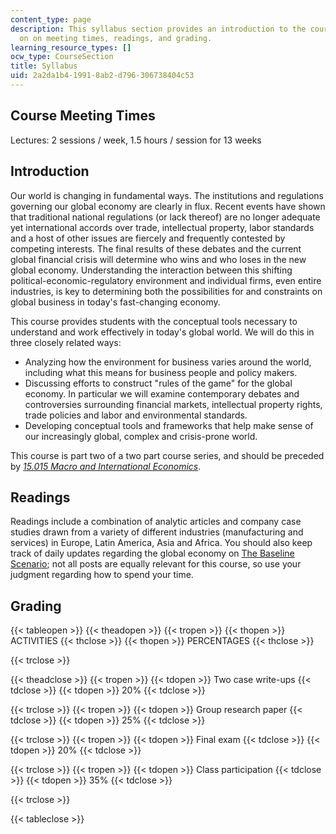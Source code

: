 ```yaml
---
content_type: page
description: This syllabus section provides an introduction to the course and information
  on on meeting times, readings, and grading.
learning_resource_types: []
ocw_type: CourseSection
title: Syllabus
uid: 2a2da1b4-1991-8ab2-d796-306738404c53
---
```


Course Meeting Times
--------------------

Lectures: 2 sessions / week, 1.5 hours / session for 13 weeks

Introduction
------------

Our world is changing in fundamental ways. The institutions and regulations governing our global economy are clearly in flux. Recent events have shown that traditional national regulations (or lack thereof) are no longer adequate yet international accords over trade, intellectual property, labor standards and a host of other issues are fiercely and frequently contested by competing interests. The final results of these debates and the current global financial crisis will determine who wins and who loses in the new global economy. Understanding the interaction between this shifting political-economic-regulatory environment and individual firms, even entire industries, is key to determining both the possibilities for and constraints on global business in today's fast-changing economy.

This course provides students with the conceptual tools necessary to understand and work effectively in today's global world. We will do this in three closely related ways:

*   Analyzing how the environment for business varies around the world, including what this means for business people and policy makers.
*   Discussing efforts to construct "rules of the game" for the global economy. In particular we will examine contemporary debates and controversies surrounding financial markets, intellectual property rights, trade policies and labor and environmental standards.
*   Developing conceptual tools and frameworks that help make sense of our increasingly global, complex and crisis-prone world.

This course is part two of a two part course series, and should be preceded by [_15.015 Macro and International Economics_](/courses/15-015-macro-and-international-economics-fall-2011).

Readings
--------

Readings include a combination of analytic articles and company case studies drawn from a variety of different industries (manufacturing and services) in Europe, Latin America, Asia and Africa. You should also keep track of daily updates regarding the global economy on [The Baseline Scenario](http://baselinescenario.com); not all posts are equally relevant for this course, so use your judgment regarding how to spend your time.

Grading
-------

{{< tableopen >}}
{{< theadopen >}}
{{< tropen >}}
{{< thopen >}}
ACTIVITIES
{{< thclose >}}
{{< thopen >}}
PERCENTAGES
{{< thclose >}}

{{< trclose >}}

{{< theadclose >}}
{{< tropen >}}
{{< tdopen >}}
Two case write-ups
{{< tdclose >}}
{{< tdopen >}}
20%
{{< tdclose >}}

{{< trclose >}}
{{< tropen >}}
{{< tdopen >}}
Group research paper
{{< tdclose >}}
{{< tdopen >}}
25%
{{< tdclose >}}

{{< trclose >}}
{{< tropen >}}
{{< tdopen >}}
Final exam
{{< tdclose >}}
{{< tdopen >}}
20%
{{< tdclose >}}

{{< trclose >}}
{{< tropen >}}
{{< tdopen >}}
Class participation
{{< tdclose >}}
{{< tdopen >}}
35%
{{< tdclose >}}

{{< trclose >}}

{{< tableclose >}}